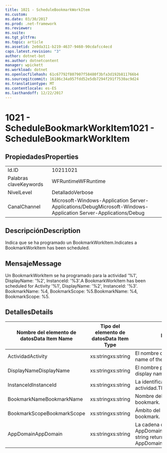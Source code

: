 ```yaml
---
title: 1021 - ScheduleBookmarkWorkItem
ms.custom: 
ms.date: 03/30/2017
ms.prod: .net-framework
ms.reviewer: 
ms.suite: 
ms.tgt_pltfrm: 
ms.topic: article
ms.assetid: 2e0da311-b219-4637-9460-90cdafcc4ecd
caps.latest.revision: "3"
author: dotnet-bot
ms.author: dotnetcontent
manager: wpickett
ms.workload: dotnet
ms.openlocfilehash: 61c67792f807907f58480f3bfa3d192b811766b4
ms.sourcegitcommit: 16186c34a957fdd52e5db7294f291f7530ac9d24
ms.translationtype: MT
ms.contentlocale: es-ES
ms.lasthandoff: 12/22/2017
---
```

# <a name="1021---schedulebookmarkworkitem"></a><span data-ttu-id="02165-102">1021 - ScheduleBookmarkWorkItem</span><span class="sxs-lookup"><span data-stu-id="02165-102">1021 - ScheduleBookmarkWorkItem</span></span>
## <a name="properties"></a><span data-ttu-id="02165-103">Propiedades</span><span class="sxs-lookup"><span data-stu-id="02165-103">Properties</span></span>  
  
|||  
|-|-|  
|<span data-ttu-id="02165-104">Id.</span><span class="sxs-lookup"><span data-stu-id="02165-104">ID</span></span>|<span data-ttu-id="02165-105">1021</span><span class="sxs-lookup"><span data-stu-id="02165-105">1021</span></span>|  
|<span data-ttu-id="02165-106">Palabras clave</span><span class="sxs-lookup"><span data-stu-id="02165-106">Keywords</span></span>|<span data-ttu-id="02165-107">WFRuntime</span><span class="sxs-lookup"><span data-stu-id="02165-107">WFRuntime</span></span>|  
|<span data-ttu-id="02165-108">Nivel</span><span class="sxs-lookup"><span data-stu-id="02165-108">Level</span></span>|<span data-ttu-id="02165-109">Detallado</span><span class="sxs-lookup"><span data-stu-id="02165-109">Verbose</span></span>|  
|<span data-ttu-id="02165-110">Canal</span><span class="sxs-lookup"><span data-stu-id="02165-110">Channel</span></span>|<span data-ttu-id="02165-111">Microsoft-Windows-Application Server-Applications/Debug</span><span class="sxs-lookup"><span data-stu-id="02165-111">Microsoft-Windows-Application Server-Applications/Debug</span></span>|  
  
## <a name="description"></a><span data-ttu-id="02165-112">Descripción</span><span class="sxs-lookup"><span data-stu-id="02165-112">Description</span></span>  
 <span data-ttu-id="02165-113">Indica que se ha programado un BookmarkWorkItem.</span><span class="sxs-lookup"><span data-stu-id="02165-113">Indicates a BookmarkWorkItem has been scheduled.</span></span>  
  
## <a name="message"></a><span data-ttu-id="02165-114">Mensaje</span><span class="sxs-lookup"><span data-stu-id="02165-114">Message</span></span>  
 <span data-ttu-id="02165-115">Un BookmarkWorkItem se ha programado para la actividad '%1', DisplayName: '%2', InstanceId: '%3'.</span><span class="sxs-lookup"><span data-stu-id="02165-115">A BookmarkWorkItem has been scheduled for Activity '%1', DisplayName: '%2', InstanceId: '%3'.</span></span>  <span data-ttu-id="02165-116">BookmarkName: %4, BookmarkScope: %5.</span><span class="sxs-lookup"><span data-stu-id="02165-116">BookmarkName: %4, BookmarkScope: %5.</span></span>  
  
## <a name="details"></a><span data-ttu-id="02165-117">Detalles</span><span class="sxs-lookup"><span data-stu-id="02165-117">Details</span></span>  
  
|<span data-ttu-id="02165-118">Nombre del elemento de datos</span><span class="sxs-lookup"><span data-stu-id="02165-118">Data Item Name</span></span>|<span data-ttu-id="02165-119">Tipo del elemento de datos</span><span class="sxs-lookup"><span data-stu-id="02165-119">Data Item Type</span></span>|<span data-ttu-id="02165-120">Descripción</span><span class="sxs-lookup"><span data-stu-id="02165-120">Description</span></span>|  
|--------------------|--------------------|-----------------|  
|<span data-ttu-id="02165-121">Actividad</span><span class="sxs-lookup"><span data-stu-id="02165-121">Activity</span></span>|<span data-ttu-id="02165-122">xs:string</span><span class="sxs-lookup"><span data-stu-id="02165-122">xs:string</span></span>|<span data-ttu-id="02165-123">El nombre de tipo de la actividad.</span><span class="sxs-lookup"><span data-stu-id="02165-123">The type name of the activity.</span></span>|  
|<span data-ttu-id="02165-124">DisplayName</span><span class="sxs-lookup"><span data-stu-id="02165-124">DisplayName</span></span>|<span data-ttu-id="02165-125">xs:string</span><span class="sxs-lookup"><span data-stu-id="02165-125">xs:string</span></span>|<span data-ttu-id="02165-126">El nombre para mostrar de la actividad.</span><span class="sxs-lookup"><span data-stu-id="02165-126">The display name of the activity.</span></span>|  
|<span data-ttu-id="02165-127">InstanceId</span><span class="sxs-lookup"><span data-stu-id="02165-127">InstanceId</span></span>|<span data-ttu-id="02165-128">xs:string</span><span class="sxs-lookup"><span data-stu-id="02165-128">xs:string</span></span>|<span data-ttu-id="02165-129">La identificación de instancia de la actividad.</span><span class="sxs-lookup"><span data-stu-id="02165-129">The instance id of the activity.</span></span>|  
|<span data-ttu-id="02165-130">BookmarkName</span><span class="sxs-lookup"><span data-stu-id="02165-130">BookmarkName</span></span>|<span data-ttu-id="02165-131">xs:string</span><span class="sxs-lookup"><span data-stu-id="02165-131">xs:string</span></span>|<span data-ttu-id="02165-132">Nombre del marcador.</span><span class="sxs-lookup"><span data-stu-id="02165-132">The name of the bookmark.</span></span>|  
|<span data-ttu-id="02165-133">BookmarkScope</span><span class="sxs-lookup"><span data-stu-id="02165-133">BookmarkScope</span></span>|<span data-ttu-id="02165-134">xs:string</span><span class="sxs-lookup"><span data-stu-id="02165-134">xs:string</span></span>|<span data-ttu-id="02165-135">Ámbito del marcador.</span><span class="sxs-lookup"><span data-stu-id="02165-135">The scope of the bookmark.</span></span>|  
|<span data-ttu-id="02165-136">AppDomain</span><span class="sxs-lookup"><span data-stu-id="02165-136">AppDomain</span></span>|<span data-ttu-id="02165-137">xs:string</span><span class="sxs-lookup"><span data-stu-id="02165-137">xs:string</span></span>|<span data-ttu-id="02165-138">La cadena devuelta por AppDomain.CurrentDomain.FriendlyName.</span><span class="sxs-lookup"><span data-stu-id="02165-138">The string returned by AppDomain.CurrentDomain.FriendlyName.</span></span>|
